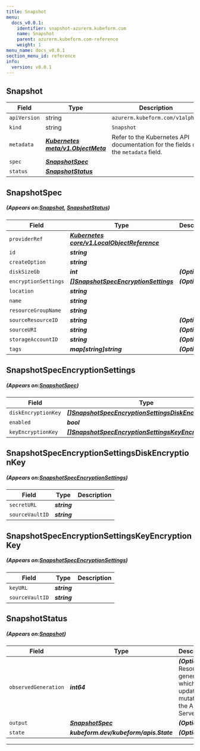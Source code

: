 ```yaml
---
title: Snapshot
menu:
  docs_v0.0.1:
    identifier: snapshot-azurerm.kubeform.com
    name: Snapshot
    parent: azurerm.kubeform.com-reference
    weight: 1
menu_name: docs_v0.0.1
section_menu_id: reference
info:
  version: v0.0.1
---
```


## Snapshot
| Field | Type | Description |
| ------ | ----- | ----------- |
| `apiVersion` | string | `azurerm.kubeform.com/v1alpha1` |
|    `kind` | string | `Snapshot` |
| `metadata` | ***[Kubernetes meta/v1.ObjectMeta](https://kubernetes.io/docs/reference/generated/kubernetes-api/v1.13/#objectmeta-v1-meta)***|Refer to the Kubernetes API documentation for the fields of the `metadata` field.|
| `spec` | ***[SnapshotSpec](#SnapshotSpec)***||
| `status` | ***[SnapshotStatus](#SnapshotStatus)***||
## SnapshotSpec
##### (Appears on:[Snapshot](#Snapshot), [SnapshotStatus](#SnapshotStatus))
| Field | Type | Description |
| ------ | ----- | ----------- |
| `providerRef` | ***[Kubernetes core/v1.LocalObjectReference](https://kubernetes.io/docs/reference/generated/kubernetes-api/v1.13/#localobjectreference-v1-core)***||
| `id` | ***string***||
| `createOption` | ***string***||
| `diskSizeGb` | ***int***| ***(Optional)*** |
| `encryptionSettings` | ***[[]SnapshotSpecEncryptionSettings](#SnapshotSpecEncryptionSettings)***| ***(Optional)*** |
| `location` | ***string***||
| `name` | ***string***||
| `resourceGroupName` | ***string***||
| `sourceResourceID` | ***string***| ***(Optional)*** |
| `sourceURI` | ***string***| ***(Optional)*** |
| `storageAccountID` | ***string***| ***(Optional)*** |
| `tags` | ***map[string]string***| ***(Optional)*** |
## SnapshotSpecEncryptionSettings
##### (Appears on:[SnapshotSpec](#SnapshotSpec))
| Field | Type | Description |
| ------ | ----- | ----------- |
| `diskEncryptionKey` | ***[[]SnapshotSpecEncryptionSettingsDiskEncryptionKey](#SnapshotSpecEncryptionSettingsDiskEncryptionKey)***| ***(Optional)*** |
| `enabled` | ***bool***||
| `keyEncryptionKey` | ***[[]SnapshotSpecEncryptionSettingsKeyEncryptionKey](#SnapshotSpecEncryptionSettingsKeyEncryptionKey)***| ***(Optional)*** |
## SnapshotSpecEncryptionSettingsDiskEncryptionKey
##### (Appears on:[SnapshotSpecEncryptionSettings](#SnapshotSpecEncryptionSettings))
| Field | Type | Description |
| ------ | ----- | ----------- |
| `secretURL` | ***string***||
| `sourceVaultID` | ***string***||
## SnapshotSpecEncryptionSettingsKeyEncryptionKey
##### (Appears on:[SnapshotSpecEncryptionSettings](#SnapshotSpecEncryptionSettings))
| Field | Type | Description |
| ------ | ----- | ----------- |
| `keyURL` | ***string***||
| `sourceVaultID` | ***string***||
## SnapshotStatus
##### (Appears on:[Snapshot](#Snapshot))
| Field | Type | Description |
| ------ | ----- | ----------- |
| `observedGeneration` | ***int64***| ***(Optional)*** Resource generation, which is updated on mutation by the API Server.|
| `output` | ***[SnapshotSpec](#SnapshotSpec)***| ***(Optional)*** |
| `state` | ***kubeform.dev/kubeform/apis.State***| ***(Optional)*** |
---

